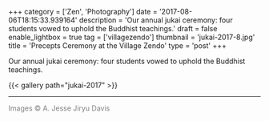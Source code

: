 +++
category = ['Zen', 'Photography']
date = '2017-08-06T18:15:33.939164'
description = 'Our annual jukai ceremony: four students vowed to uphold the Buddhist teachings.'
draft = false
enable_lightbox = true
tag = ['villagezendo']
thumbnail = 'jukai-2017-8.jpg'
title = 'Precepts Ceremony at the Village Zendo'
type = 'post'
+++

Our annual jukai ceremony: four students vowed to uphold the Buddhist teachings.

{{< gallery path="jukai-2017" >}}

****

<span style="color: gray">Images &copy; A. Jesse Jiryu Davis</span>
